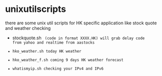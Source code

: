 # unixutilscripts
there are some unix util scripts for HK specific application like stock quote and weather checking

- stockquote.sh <code> (code in format XXXX.HK) will grab delay code from yahoo and realtime from aastocks
- hko_weather.sh today HK weather
- hko_weather_f.sh coming 9 days HK weather forecast
- whatismyip.sh checking your IPv4 and IPv6
